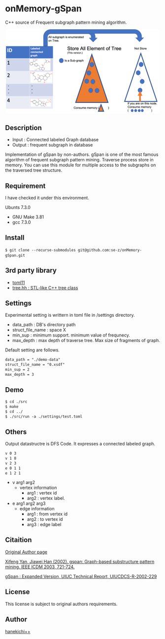 onMemory-gSpan
====

C++ source of Frequent subgraph pattern mining algorithm.
<div align="center">
    <img src="./img/overview.png", width=500>
</div>

## Description
- Input : Connected labeled Graph database
- Output : frequent subgraph in database

Implementation of gSpan by non-authors. gSpan is one of the most famous algorithm of frequent subgraph pattern mining. Traverse process store in memory. You can use this module for multiple access to the subgraphs on the traversed tree structure. 


## Requirement
I have checked it under this environment.

Ubunts 7.3.0
- GNU Make 3.81
- gcc 7.3.0

## Install
`$ git clone --recurse-submodules git@github.com:se-z/onMemory-gSpan.git`

## 3rd party library
- [toml11](https://github.com/ToruNiina/toml11)
- [tree.hh : STL-like C++ tree class](http://tree.phi-sci.com/) 

## Settings
Experimental setting is writtern in toml file in /settings directory.
- data_path : DB's directory path
- struct_file_name : space X
- min_sup : minimum support. minimum value of frequnecy.
- max_depth : max depth of traverse tree. Max size of fragments of graph.

Default setting are follows.
```
data_path = "./demo-data"
struct_file_name = "0.xsdf"
min_sup = 2
max_depth = 3
```

## Demo 

```
$ cd ./src
$ make
$ cd ../
$ ./src/run -a ./settings/test.toml
```

## Others
Output datastructre is DFS Code. It expresses a connected labeled graph.

```
v 0 3
v 1 8
v 2 3
e 0 1 1
e 1 2 1
```

- v arg1 arg2
    - vertex information
        - arg1 : vertex id
        - arg2 : vertex label. 
- e arg1 arg2 arg3
    - edge information
        - arg1 : from vertex id 
        - arg2 : to vertex id 
        - arg3 : edge label

## Citaition
[Original Author page](https://sites.cs.ucsb.edu/~xyan/software/gSpan.htm)

[Xifeng Yan, Jiawei Han (2002). gspan: Graph-based substructure pattern mining. IEEE ICDM 2003, 721-724.](https://sites.cs.ucsb.edu/~xyan/papers/gSpan-short.pdf)

[gSpan : Expanded Version, UIUC Technical Report, UIUCDCS-R-2002-229](https://sites.cs.ucsb.edu/~xyan/papers/gSpan.pdff)

## License
This license is subject to  original authors requirements.

## Author
[hanekichi++](https://github.com/se-z)
